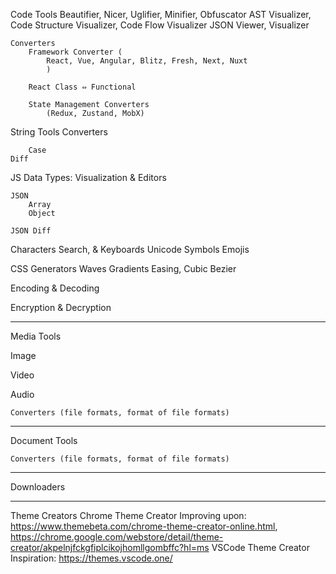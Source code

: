 Code Tools
    Beautifier, Nicer, Uglifier, Minifier, Obfuscator
    AST Visualizer, Code Structure Visualizer, Code Flow Visualizer
    JSON Viewer, Visualizer

    Converters
        Framework Converter (
            React, Vue, Angular, Blitz, Fresh, Next, Nuxt
            )
        
        React Class ⇔ Functional

        State Management Converters
            (Redux, Zustand, MobX)

String Tools
    Converters
        
        Case
    Diff
        
    
JS Data Types: Visualization & Editors
    
    JSON
        Array
        Object

    JSON Diff


Characters Search, & Keyboards
    Unicode
    Symbols
    Emojis


CSS Generators
    Waves
    Gradients
    Easing, Cubic Bezier

Encoding & Decoding

Encryption & Decryption




-------------------
Media Tools

Image

Video

Audio




    Converters (file formats, format of file formats)



-------------------
Document Tools

    Converters (file formats, format of file formats)


-------------------
Downloaders



------------------
Theme Creators
    Chrome Theme Creator
        Improving upon: https://www.themebeta.com/chrome-theme-creator-online.html, https://chrome.google.com/webstore/detail/theme-creator/akpelnjfckgfiplcikojhomllgombffc?hl=ms
    VSCode Theme Creator
        Inspiration: https://themes.vscode.one/
